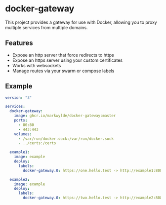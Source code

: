 # docker-gateway
This project provides a gateway for use with Docker, allowing you to proxy multiple services from multiple domains.

## Features
- Expose an http server that force redirects to https
- Expose an https server using your custom certificates
- Works with websockets
- Manage routes via your swarm or compose labels

## Example
```yaml
version: "3"

services:
  docker-gateway:
    image: ghcr.io/markwylde/docker-gateway:master
    ports:
      - 80:80
      - 443:443
    volumes:
      - /var/run/docker.sock:/var/run/docker.sock
      - ../certs:/certs

  example1:
    image: example
    deploy:
      labels:
        docker-gateway.0: https://one.hello.test -> http://example1:8080

  example2:
    image: example
    deploy:
      labels:
        docker-gateway.0: https://two.hello.test -> http://example2:8080
```
